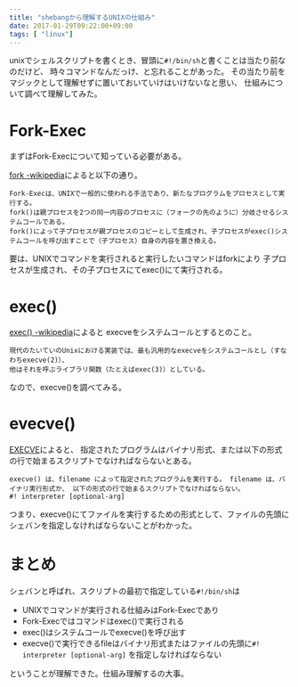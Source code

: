 ```yaml
---
title: "shebangから理解するUNIXの仕組み"
date: 2017-01-29T09:22:00+09:00
tags: [ "linux"]
---
```


unixでシェルスクリプトを書くとき、冒頭に`#!/bin/sh`と書くことは当たり前なのだけど、
時々コマンドなんだっけ、と忘れることがあった。
その当たり前をマジックとして理解せずに置いておいていけはいけないなと思い、
仕組みについて調べて理解してみた。

# Fork-Exec
まずはFork-Execについて知っている必要がある。

[fork -wikipedia](https://ja.wikipedia.org/wiki/Fork#Fork-Exec)によると以下の通り。
```
Fork-Execは、UNIXで一般的に使われる手法であり、新たなプログラムをプロセスとして実行する。
fork()は親プロセスを2つの同一内容のプロセスに（フォークの先のように）分岐させるシステムコールである。
fork()によって子プロセスが親プロセスのコピーとして生成され、子プロセスがexec()システムコールを呼び出すことで（子プロセス）自身の内容を置き換える。
```

要は、UNIXでコマンドを実行されると実行したいコマンドはforkにより
子プロセスが生成され、その子プロセスにてexec()にて実行される。

# exec()

[exec() -wikipedia](https://ja.wikipedia.org/wiki/Exec)によると
execveをシステムコールとするとのこと。

```
現代のたいていのUnixにおける実装では、最も汎用的なexecveをシステムコールとし（すなわちexecve(2)）、
他はそれを呼ぶライブラリ関数（たとえばexec(3)）としている。
```

なので、execve()を調べてみる。

# evecve()

[EXECVE](https://linuxjm.osdn.jp/html/LDP_man-pages/man2/execve.2.html)によると、
指定されたプログラムはバイナリ形式、または以下の形式の行で始まるスクリプトでなければならないとある。

```
execve() は、filename によって指定されたプログラムを実行する。 filename は、バイナリ実行形式か、 以下の形式の行で始まるスクリプトでなければならない。
#! interpreter [optional-arg]
```

つまり、execve()にてファイルを実行するための形式として、ファイルの先頭にシェバンを指定しなければならないことがわかった。

# まとめ

シェバンと呼ばれ、スクリプトの最初で指定している`#!/bin/sh`は

- UNIXでコマンドが実行される仕組みはFork-Execであり
- Fork-Execではコマンドはexec()で実行される
- exec()はシステムコールでexecve()を呼び出す
- execve()で実行できるfileはバイナリ形式またはファイルの先頭に`#! interpreter [optional-arg]` を指定しなければならない

ということが理解できた。仕組み理解するの大事。

